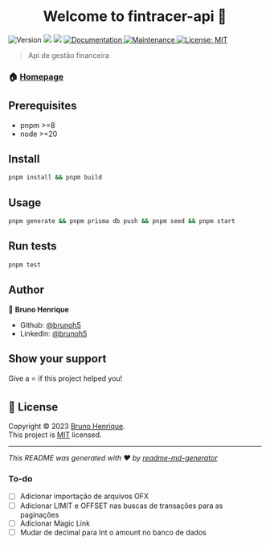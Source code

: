 <h1 align="center">Welcome to fintracer-api 👋</h1>
<p>
  <img alt="Version" src="https://img.shields.io/badge/version-1.0.0-blue.svg?cacheSeconds=2592000" />
  <img src="https://img.shields.io/badge/pnpm-%3E%3D8-blue.svg" />
  <img src="https://img.shields.io/badge/node-%3E%3D20-blue.svg" />
  <a href="https://github.com/brunoh5/fintracer-api#readme" target="_blank">
    <img alt="Documentation" src="https://img.shields.io/badge/documentation-yes-brightgreen.svg" />
  </a>
  <a href="https://github.com/brunoh5/fintracer-api/graphs/commit-activity" target="_blank">
    <img alt="Maintenance" src="https://img.shields.io/badge/Maintained%3F-yes-green.svg" />
  </a>
  <a href="https://github.com/brunoh5/fintracer-api/blob/master/LICENSE" target="_blank">
    <img alt="License: MIT" src="https://img.shields.io/github/license/brunoh5/fintracer-api" />
  </a>
</p>

> Api de gestão financeira

### 🏠 [Homepage](https://fintracer.com.br)

## Prerequisites

- pnpm >=8
- node >=20

## Install

```sh
pnpm install && pnpm build
```

## Usage

```sh
pnpm generate && pnpm prisma db push && pnpm seed && pnpm start
```

## Run tests

```sh
pnpm test
```

## Author

👤 **Bruno Henrique**

* Github: [@brunoh5](https://github.com/brunoh5)
* LinkedIn: [@brunoh5](https://linkedin.com/in/brunoh5)

## Show your support

Give a ⭐️ if this project helped you!

## 📝 License

Copyright © 2023 [Bruno Henrique](https://github.com/brunoh5).<br />
This project is [MIT](https://github.com/brunoh5/fintracer-api/blob/master/LICENSE) licensed.

***
_This README was generated with ❤️ by [readme-md-generator](https://github.com/kefranabg/readme-md-generator)_

### To-do

- [ ] Adicionar importação de arquivos OFX
- [ ] Adicionar LIMIT e OFFSET nas buscas de transações para as paginações
- [ ] Adicionar Magic Link
- [ ] Mudar de decimal para Int o amount no banco de dados
